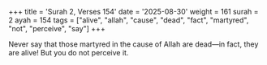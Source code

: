 +++
title = 'Surah 2, Verses 154'
date = '2025-08-30'
weight = 161
surah = 2
ayah = 154
tags = ["alive", "allah", "cause", "dead", "fact", "martyred", "not", "perceive", "say"]
+++

Never say that those martyred in the cause of Allah are dead—in fact, they are alive! But you do not perceive it.